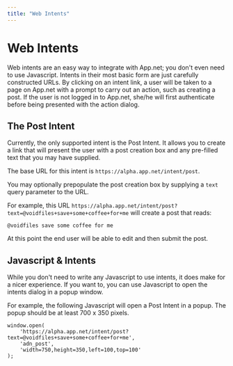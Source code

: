 ```yaml
---
title: "Web Intents"
---
```


# Web Intents

Web intents are an easy way to integrate with App.net; you don't even need to use Javascript. Intents in their most basic form are just carefully constructed URLs. By clicking on an intent link, a user will be taken to a page on App.net with a prompt to carry out an action, such as creating a post. If the user is not logged in to App.net, she/he will first authenticate before being presented with the action dialog.

## The Post Intent

Currently, the only supported intent is the Post Intent. It allows you to create a link that will present the user with a post creation box and any pre-filled text that you may have supplied.

The base URL for this intent is ```https://alpha.app.net/intent/post```.

You may optionally prepopulate the post creation box by supplying a ```text``` query parameter to the URL.

For example, this URL ```https://alpha.app.net/intent/post?text=@voidfiles+save+some+coffee+for+me``` will create a post that reads:

    @voidfiles save some coffee for me

At this point the end user will be able to edit and then submit the post.

## Javascript & Intents

While you don't need to write any Javascript to use intents, it does make for a nicer experience. If you want to, you can use Javascript to open the intents dialog in a popup window.

For example, the following Javascript will open a Post Intent in a popup. The popup should be at least 700 x 350 pixels.

~~~
window.open(
    'https://alpha.app.net/intent/post?text=@voidfiles+save+some+coffee+for+me',
    'adn_post',
    'width=750,height=350,left=100,top=100'
);
~~~